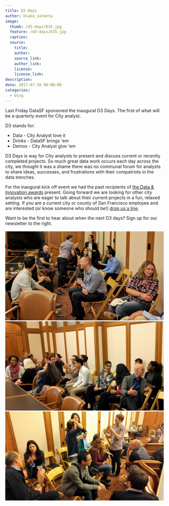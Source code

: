 ```yaml
---
title: D3 Days
author: blake_valenta
image:
  thumb: /d3-days/D35.jpg
  feature: /d3-days/D35.jpg
  caption:
  source:
    title:
    author:
    source_link:
    author_link:
    license:
    license_link:
description:
date: 2017-07-20 00:00:00
categories:
  - blog
---
```



Last Friday DataSF sponsored the inaugural D3 Days. The first of what will be a quarterly event for City analyst.

D3 stands for:

* Data - City Analyst love it
* Drinks - DataSF brings 'em
* Demos - City Analyst give 'em

D3 Days is way for City analysts to present and discuss current or recently completed projects. So much great data work occurs each day across the city, we thought it was a shame there was no communal forum for analysts to share ideas, successes, and frustrations with their compatriots in the data trenches.

For the inaugural kick off event we had the past recipients of [the Data & Innovation awards](https://datasf.org/blog/data-shakers-and-innovators/) present. Going forward we are looking for other city analysts who are eager to talk about their current projects in a fun, relaxed setting. If you are a current city or county of San Francisco employee and are interested (or know someone who should be!) [drop us a line](javascript:void(location.href='mailto:'+String.fromCharCode(109,97,121,111,114,46,99,100,111,46,105,110,116,101,114,110,64,115,102,103,111,118,46,111,114,103)+'?subject=I\'m%20interested%20in%20D3%20days')).

Want to be the first to hear about when the next D3 days? Sign up for our newsletter to the right.
<br>
<br>![](/uploads/versions/d3-1---x----2835-1595x---.jpg)![](/uploads/versions/d3-2---x----2407-1354x---.jpg)![](/uploads/versions/d3-4---x----4031-2268x---.jpg)